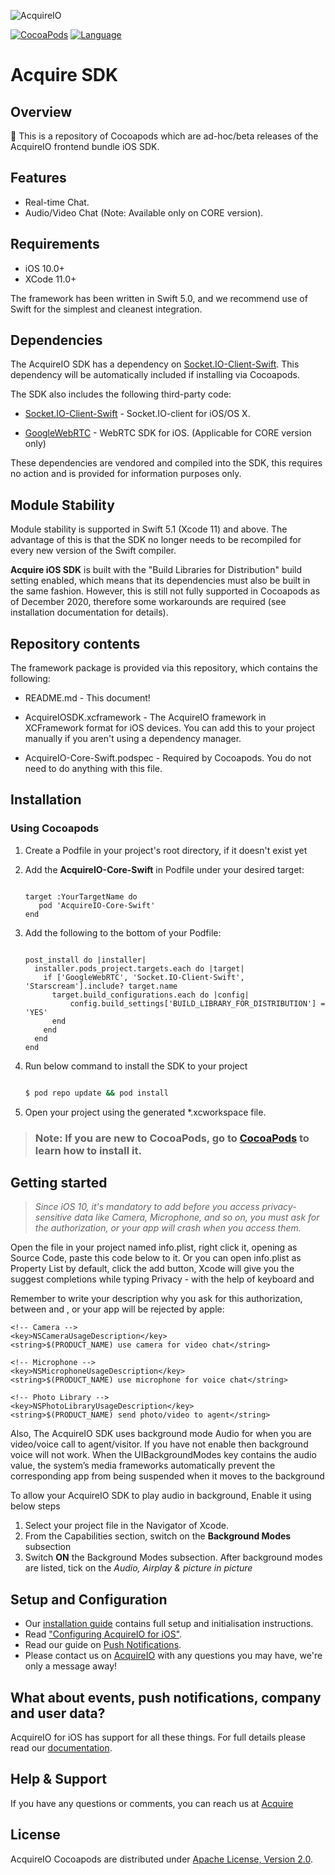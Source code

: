 ![AcquireIO](https://developers.acquire.io/media/data/acquire-logo.png)


[![CocoaPods](https://img.shields.io/badge/platforms-iOS-orange.svg?maxAge=2592000)](https://cocoapods.org/pods/AcquireIO)
[![Language](https://img.shields.io/badge/languages-Swift-orange.svg?maxAge=2592000)](https://github.com/acquireio/CocoaPods)



# Acquire SDK 

## Overview

👋 This is a repository of Cocoapods which are ad-hoc/beta releases of the AcquireIO frontend bundle iOS SDK.

## Features
  - Real-time Chat.
  - Audio/Video Chat (Note: Available only on CORE version).

## Requirements
  - iOS 10.0+
  - XCode 11.0+ 
  
The framework has been written in Swift 5.0, and we recommend use of Swift for the simplest and cleanest integration.

## Dependencies

The AcquireIO SDK has a dependency on [Socket.IO-Client-Swift](https://github.com/socketio/socket.io-client-swift). This dependency will be automatically included if installing via Cocoapods.

The SDK also includes the following third-party code:
  - [Socket.IO-Client-Swift](https://github.com/socketio/socket.io-client-swift) - Socket.IO-client for iOS/OS X.
  * [GoogleWebRTC](https://cocoapods.org/pods/GoogleWebRTC) - WebRTC SDK for iOS. (Applicable for CORE version only)

These dependencies are vendored and compiled into the SDK, this requires no action and is provided for information purposes only.


## Module Stability

Module stability is supported in Swift 5.1 (Xcode 11) and above. The advantage of this is that the SDK no longer needs to be recompiled for every new version of the Swift compiler.

**Acquire iOS SDK** is built with the "Build Libraries for Distribution" build setting enabled, which means that its dependencies must also be built in the same fashion. However, this is still not fully supported in Cocoapods as of December 2020, therefore some workarounds are required (see installation documentation for details).


## Repository contents

The framework package is provided via this repository, which contains the following:

   - README.md - This document!

   - AcquireIOSDK.xcframework - The AcquireIO framework in XCFramework format for iOS devices. You can add this to your project manually if you aren't using a dependency manager.
   - AcquireIO-Core-Swift.podspec - Required by Cocoapods. You do not need to do anything with this file.


## Installation 
### Using Cocoapods


1) Create a Podfile in your project's root directory, if it doesn't exist yet

2) Add the **AcquireIO-Core-Swift** in Podfile under your desired target:

   ```

   target :YourTargetName do
      pod 'AcquireIO-Core-Swift'
   end

   ```

3) Add the following to the bottom of your Podfile:

    ```

    post_install do |installer|
      installer.pods_project.targets.each do |target|
        if ['GoogleWebRTC', 'Socket.IO-Client-Swift', 'Starscream'].include? target.name
          target.build_configurations.each do |config|
              config.build_settings['BUILD_LIBRARY_FOR_DISTRIBUTION'] = 'YES'
          end
        end
      end
    end

    ```


4)  Run below command to install the SDK to your project 
        
      ```bash
  
      $ pod repo update && pod install

     ```

5)  Open your project using the generated *.xcworkspace file.


>  ###   **Note:** If you are new to CocoaPods, go to [CocoaPods](https://cocoapods.org/) to learn how to install it.

## Getting started

>  *Since iOS 10, it's mandatory to add before you access privacy-sensitive data like Camera, Microphone, and so on, you must ask for the authorization, or your app will crash when you access them.*

Open the file in your project named info.plist, right click it, opening as Source Code, paste this code below to it. Or you can open info.plist as Property List by default, click the add button, Xcode will give you the suggest completions while typing Privacy - with the help of keyboard and

Remember to write your description why you ask for this authorization, between <string> and </string>, or your app will be rejected by apple:
```
<!-- Camera -->
<key>NSCameraUsageDescription</key>
<string>$(PRODUCT_NAME) use camera for video chat</string>

<!-- Microphone -->
<key>NSMicrophoneUsageDescription</key>
<string>$(PRODUCT_NAME) use microphone for voice chat</string>

<!-- Photo Library -->
<key>NSPhotoLibraryUsageDescription</key>
<string>$(PRODUCT_NAME) send photo/video to agent</string>

```

Also, The AcquireIO SDK uses background mode Audio for when you are video/voice call to agent/visitor. If you have not enable then background voice will not work. When the UIBackgroundModes key contains the audio value, the system’s media frameworks automatically prevent the corresponding app from being suspended when it moves to the background

To allow your AcquireIO SDK to play audio in background, Enable it using below steps
1) Select your project file in the Navigator of Xcode.
2) From the Capabilities section, switch on the **Background Modes** subsection
3) Switch **ON** the Background Modes subsection. After background modes are listed, tick on the *Audio, Airplay & picture in picture*


## Setup and Configuration

* Our [installation guide](https://developers.acquire.io/getting-start-ios) contains full setup and initialisation instructions.
* Read ["Configuring AcquireIO for iOS"](https://developers.acquire.io/sdk-congifuration-example).
* Read our guide on [Push Notifications](https://developers.acquire.io/ios-push-notifications).
* Please contact us on [AcquireIO](https://acquire.io) with any questions you may have, we're only a message away!


## What about events, push notifications, company and user data?

AcquireIO for iOS has support for all these things. For full details please read our [documentation](https://developers.acquire.io/sdk-congifuration-example).



## Help & Support

If you have any questions or comments, you can reach us at [Acquire](https://github.com/Chirag-Acquire/)

## License
AcquireIO Cocoapods are distributed under [Apache License, Version 2.0](http://www.apache.org/licenses/LICENSE-2.0.html).

